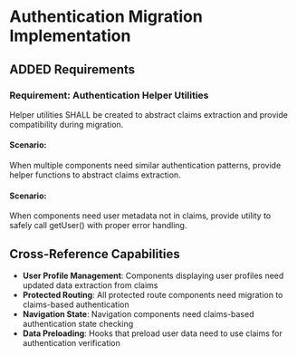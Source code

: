 # Authentication Migration Implementation

## ADDED Requirements

### Requirement: Authentication Helper Utilities
Helper utilities SHALL be created to abstract claims extraction and provide compatibility during migration.
#### Scenario:
When multiple components need similar authentication patterns, provide helper functions to abstract claims extraction.

#### Scenario:
When components need user metadata not in claims, provide utility to safely call getUser() with proper error handling.

## Cross-Reference Capabilities

- **User Profile Management**: Components displaying user profiles need updated data extraction from claims
- **Protected Routing**: All protected route components need migration to claims-based authentication
- **Navigation State**: Navigation components need claims-based authentication state checking
- **Data Preloading**: Hooks that preload user data need to use claims for authentication verification